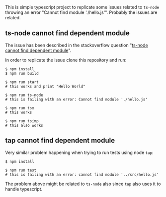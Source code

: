 This is simple typescript project to replicate some issues related to `ts-node`
throwing an error "Cannot find module './hello.js'". Probably the issues are
related.

## ts-node cannot find dependent module

The issue has been described in the stackoverflow question
"[ts-node cannot find dependent module](https://stackoverflow.com/questions/77733794/ts-node-cannot-find-dependent-module)".

In order to replicate the issue clone this repository and run:

```shell
$ npm install
$ npm run build

$ npm run start
# this works and print "Hello World"

$ npm run ts-node
# this is failing with an error: Cannot find module './hello.js'

$ npm run tsx
# this works

$ npm run tsimp
# this also works
```

## tap cannot find dependent module

Very similar problem happening when trying to run tests using node `tap`:

```shell
$ npm install

$ npm run test
# this is failing with an error: cannot find module '../src/hello.js'
```

The problem above might be related to `ts-node` also since `tap` also uses it to
handle typescript.
